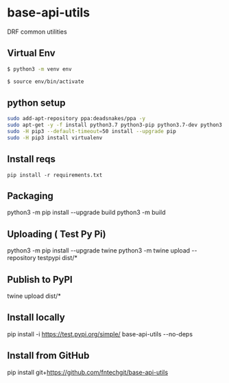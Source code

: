# base-api-utils
DRF common utilities

## Virtual Env

````bash
$ python3 -m venv env

$ source env/bin/activate
````

## python setup

````bash
sudo add-apt-repository ppa:deadsnakes/ppa -y
sudo apt-get -y -f install python3.7 python3-pip python3.7-dev python3.7-venv libpython3.7-dev python3-setuptools
sudo -H pip3 --default-timeout=50 install --upgrade pip
sudo -H pip3 install virtualenv
````

## Install reqs

````
pip install -r requirements.txt 
````

## Packaging

python3 -m pip install --upgrade build
python3 -m build

## Uploading ( Test Py Pi)

python3 -m pip install --upgrade twine
python3 -m twine upload --repository testpypi dist/*

## Publish to PyPI
twine upload dist/*

## Install locally
pip install -i https://test.pypi.org/simple/ base-api-utils --no-deps

## Install from GitHub
pip install git+https://github.com/fntechgit/base-api-utils
